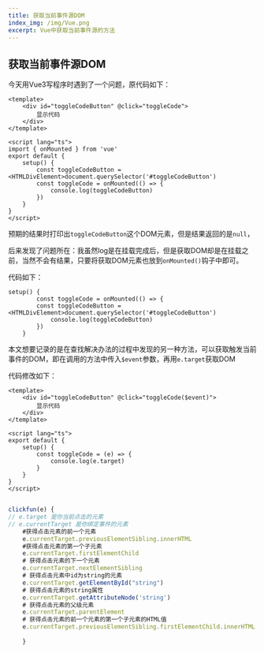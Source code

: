 ```yaml
---
title: 获取当前事件源DOM
index_img: /img/Vue.png
excerpt: Vue中获取当前事件源的方法
---
```


## 获取当前事件源DOM

今天用Vue3写程序时遇到了一个问题，原代码如下：

```vue
<template>
	<div id="toggleCodeButton" @click="toggleCode">
        显示代码
    </div>
</template>

<script lang="ts">
import { onMounted } from 'vue'
export default {
    setup() {
        const toggleCodeButton = <HTMLDivElement>document.querySelector('#toggleCodeButton')
        const toggleCode = onMounted(() => {
            console.log(toggleCodeButton)
        })
    }
}
</script>
```

预期的结果时打印出`toggleCodeButton`这个DOM元素，但是结果返回的是`null`，

后来发现了问题所在：我虽然log是在挂载完成后，但是获取DOM却是在挂载之前，当然不会有结果，只要将获取DOM元素也放到`onMounted()`钩子中即可。

代码如下：

```vue
setup() { 
        const toggleCode = onMounted(() => {
		const toggleCodeButton = <HTMLDivElement>document.querySelector('#toggleCodeButton')
            console.log(toggleCodeButton)
        })
    }
```



本文想要记录的是在查找解决办法的过程中发现的另一种方法，可以获取触发当前事件的DOM，即在调用的方法中传入`$event`参数，再用`e.target`获取DOM

代码修改如下：

```vue
<template>
	<div id="toggleCodeButton" @click="toggleCode($event)">
        显示代码
    </div>
</template>

<script lang="ts">
export default {
    setup() {
        const toggleCode = (e) => {
            console.log(e.target)
        }
    }
}
</script>
```



```js

clickfun(e) {
// e.target 是你当前点击的元素
// e.currentTarget 是你绑定事件的元素
    #获得点击元素的前一个元素
    e.currentTarget.previousElementSibling.innerHTML
    #获得点击元素的第一个子元素
    e.currentTarget.firstElementChild
    # 获得点击元素的下一个元素
    e.currentTarget.nextElementSibling
    # 获得点击元素中id为string的元素
    e.currentTarget.getElementById("string")
    # 获得点击元素的string属性
    e.currentTarget.getAttributeNode('string')
    # 获得点击元素的父级元素
    e.currentTarget.parentElement
    # 获得点击元素的前一个元素的第一个子元素的HTML值
    e.currentTarget.previousElementSibling.firstElementChild.innerHTML
 
    }
```